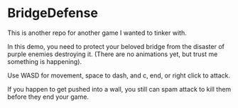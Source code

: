 # BridgeDefense
This is another repo for another game I wanted to tinker with.

In this demo, you need to protect your beloved bridge from the disaster of purple enemies destroying it. (There are no animations yet, but trust me something is happening).

Use WASD for movement, space to dash, and c, end, or right click to attack.

If you happen to get pushed into a wall, you still can spam attack to kill them before they end your game.
